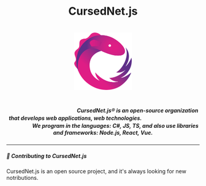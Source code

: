 <h1 align="center">CursedNet.js</h1>
ㅤ
<div align="center"><img src="https://github.com/CursedNet/.github/blob/main/profile/rxjs-logo-1C13E67498-seeklogo.com.png" width="150" height="150"/></div>
ㅤ
<h5 align="center">
  ㅤㅤㅤㅤㅤㅤㅤㅤㅤㅤㅤㅤㅤㅤCursedNet.js® is an open-source organization that develops web applications, web technologies. ㅤㅤㅤㅤㅤㅤㅤㅤㅤㅤㅤㅤㅤㅤㅤㅤWe program in the languages: C#, JS, TS, and also use libraries and frameworks: Node.js, React, Vue.
</h5>

---
<h5>🤙 Contributing to CursedNet.js</h5>
CursedNet.js is an open source project, and it's always looking for new notributions.
